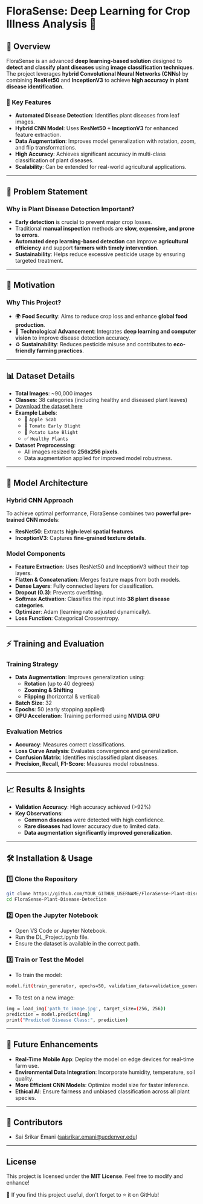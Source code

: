 # FloraSense: Deep Learning for Crop Illness Analysis 🌿

## 🌟 Overview
FloraSense is an advanced **deep learning-based solution** designed to **detect and classify plant diseases** using **image classification techniques**. The project leverages **hybrid Convolutional Neural Networks (CNNs)** by combining **ResNet50** and **InceptionV3** to achieve **high accuracy in plant disease identification**.

### 🚀 Key Features
- **Automated Disease Detection**: Identifies plant diseases from leaf images.
- **Hybrid CNN Model**: Uses **ResNet50 + InceptionV3** for enhanced feature extraction.
- **Data Augmentation**: Improves model generalization with rotation, zoom, and flip transformations.
- **High Accuracy**: Achieves significant accuracy in multi-class classification of plant diseases.
- **Scalability**: Can be extended for real-world agricultural applications.

---

## 📌 Problem Statement
### Why is Plant Disease Detection Important?
- **Early detection** is crucial to prevent major crop losses.
- Traditional **manual inspection** methods are **slow, expensive, and prone to errors**.
- **Automated deep learning-based detection** can improve **agricultural efficiency** and support **farmers with timely intervention**.
- **Sustainability**: Helps reduce excessive pesticide usage by ensuring targeted treatment.

---

## 🎯 Motivation
### Why This Project?
- 🌍 **Food Security**: Aims to reduce crop loss and enhance **global food production**.
- 🤖 **Technological Advancement**: Integrates **deep learning and computer vision** to improve disease detection accuracy.
- ♻ **Sustainability**: Reduces pesticide misuse and contributes to **eco-friendly farming practices**.

---

## 📊 Dataset Details
- **Total Images**: ~90,000 images
- **Classes**: 38 categories (including healthy and diseased plant leaves)
- [Download the dataset here](https://drive.google.com/drive/u/1/folders/17bSmjnpMOIEhUnfhuoWIQEbaj80SbY3A)
- **Example Labels**:
  - 🍎 `Apple Scab`
  - 🍅 `Tomato Early Blight`
  - 🥔 `Potato Late Blight`
  - ✅ `Healthy Plants`
- **Dataset Preprocessing**:
  - All images resized to **256x256 pixels**.
  - Data augmentation applied for improved model robustness.

---

## 🔬 Model Architecture
### Hybrid CNN Approach
To achieve optimal performance, FloraSense combines two **powerful pre-trained CNN models**:

- **ResNet50**: Extracts **high-level spatial features**.
- **InceptionV3**: Captures **fine-grained texture details**.

### Model Components
- **Feature Extraction**: Uses ResNet50 and InceptionV3 without their top layers.
- **Flatten & Concatenation**: Merges feature maps from both models.
- **Dense Layers**: Fully connected layers for classification.
- **Dropout (0.3)**: Prevents overfitting.
- **Softmax Activation**: Classifies the input into **38 plant disease categories**.
- **Optimizer**: Adam (learning rate adjusted dynamically).
- **Loss Function**: Categorical Crossentropy.

---

## ⚡ Training and Evaluation
### Training Strategy
- **Data Augmentation**: Improves generalization using:
  - **Rotation** (up to 40 degrees)
  - **Zooming & Shifting**
  - **Flipping** (horizontal & vertical)
- **Batch Size**: 32
- **Epochs**: 50 (early stopping applied)
- **GPU Acceleration**: Training performed using **NVIDIA GPU**

### Evaluation Metrics
- **Accuracy**: Measures correct classifications.
- **Loss Curve Analysis**: Evaluates convergence and generalization.
- **Confusion Matrix**: Identifies misclassified plant diseases.
- **Precision, Recall, F1-Score**: Measures model robustness.

---

## 📈 Results & Insights
- **Validation Accuracy**: High accuracy achieved (>92%)
- **Key Observations**:
  - **Common diseases** were detected with high confidence.
  - **Rare diseases** had lower accuracy due to limited data.
  - **Data augmentation significantly improved generalization**.

---

## 🛠️ Installation & Usage
### **1️⃣ Clone the Repository**
```bash
git clone https://github.com/YOUR_GITHUB_USERNAME/FloraSense-Plant-Disease-Detection.git
cd FloraSense-Plant-Disease-Detection
```
### 2️⃣ Open the Jupyter Notebook
- Open VS Code or Jupyter Notebook.
- Run the DL_Project.ipynb file.
- Ensure the dataset is available in the correct path.

### 3️⃣ Train or Test the Model
- To train the model:
```bash
model.fit(train_generator, epochs=50, validation_data=validation_generator)
```
- To test on a new image:
```bash
img = load_img('path_to_image.jpg', target_size=(256, 256))
prediction = model.predict(img)
print("Predicted Disease Class:", prediction)
```

---

## 🚀 Future Enhancements
- **Real-Time Mobile App**: Deploy the model on edge devices for real-time farm use.
- **Environmental Data Integration**: Incorporate humidity, temperature, soil quality.
- **More Efficient CNN Models**: Optimize model size for faster inference.
- **Ethical AI**: Ensure fairness and unbiased classification across all plant species.

---

## 👥 Contributors
- Sai Srikar Emani (saisrikar.emani@ucdenver.edu)

---

## License
This project is licensed under the **MIT License**. Feel free to modify and enhance!

🌟 If you find this project useful, don't forget to ⭐ it on GitHub!

